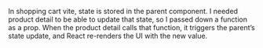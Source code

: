 In shopping cart vite, state is stored in the parent component. I needed product detail to be able to update that state, so I passed down a function as a prop. When the product detail calls that function, it triggers the parent’s state update, and React re-renders the UI with the new value.